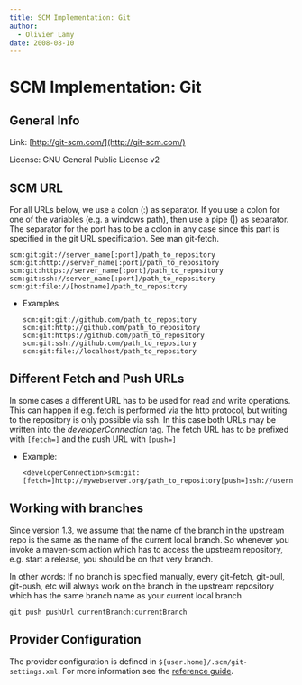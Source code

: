 ```yaml
---
title: SCM Implementation: Git
author: 
  - Olivier Lamy
date: 2008-08-10
---
```


<!-- Licensed to the Apache Software Foundation (ASF) under one-->
<!-- or more contributor license agreements.  See the NOTICE file-->
<!-- distributed with this work for additional information-->
<!-- regarding copyright ownership.  The ASF licenses this file-->
<!-- to you under the Apache License, Version 2.0 (the-->
<!-- "License"); you may not use this file except in compliance-->
<!-- with the License.  You may obtain a copy of the License at-->
<!---->
<!--   http://www.apache.org/licenses/LICENSE-2.0-->
<!---->
<!-- Unless required by applicable law or agreed to in writing,-->
<!-- software distributed under the License is distributed on an-->
<!-- "AS IS" BASIS, WITHOUT WARRANTIES OR CONDITIONS OF ANY-->
<!-- KIND, either express or implied.  See the License for the-->
<!-- specific language governing permissions and limitations-->
<!-- under the License.-->
<!-- NOTE: For help with the syntax of this file, see:-->
<!-- http://maven.apache.org/doxia/references/apt-format.html-->
# SCM Implementation: Git

## General Info

Link: [http://git-scm.com/](http://git-scm.com/)

License: GNU General Public License v2

## SCM URL

For all URLs below, we use a colon \(:\) as separator. If you use a colon for one of the variables \(e.g. a windows path\), then use a pipe \(|\) as separator. The separator for the port has to be a colon in any case since this part is specified in the git URL specification. See man git-fetch.

```
scm:git:git://server_name[:port]/path_to_repository
scm:git:http://server_name[:port]/path_to_repository
scm:git:https://server_name[:port]/path_to_repository
scm:git:ssh://server_name[:port]/path_to_repository
scm:git:file://[hostname]/path_to_repository
```

- Examples

    ```
    scm:git:git://github.com/path_to_repository
    scm:git:http://github.com/path_to_repository
    scm:git:https://github.com/path_to_repository
    scm:git:ssh://github.com/path_to_repository
    scm:git:file://localhost/path_to_repository
    ```

## Different Fetch and Push URLs

In some cases a different URL has to be used for read and write operations. This can happen if e.g. fetch is performed via the http protocol, but writing to the repository is only possible via ssh. In this case both URLs may be written into the _developerConnection_ tag. The fetch URL has to be prefixed with `[fetch=]` and the push URL with `[push=]`

- Example:

    ```
    <developerConnection>scm:git:[fetch=]http://mywebserver.org/path_to_repository[push=]ssh://username@otherserver:8898/~/repopath.git</developerConnection>
    ```

## Working with branches

Since version 1\.3, we assume that the name of the branch in the upstream repo is the same as the name of the current local branch. So whenever you invoke a maven-scm action which has to access the upstream repository, e.g. start a release, you should be on that very branch.

In other words: If no branch is specified manually, every git-fetch, git-pull, git-push, etc will always work on the branch in the upstream repository which has the same branch name as your current local branch

```
git push pushUrl currentBranch:currentBranch
```

## Provider Configuration

The provider configuration is defined in `${user.home}/.scm/git-settings.xml`. For more information see the [reference guide](./maven-scm-providers/maven-scm-providers-git/maven-scm-provider-git-commons/git-settings.html).

